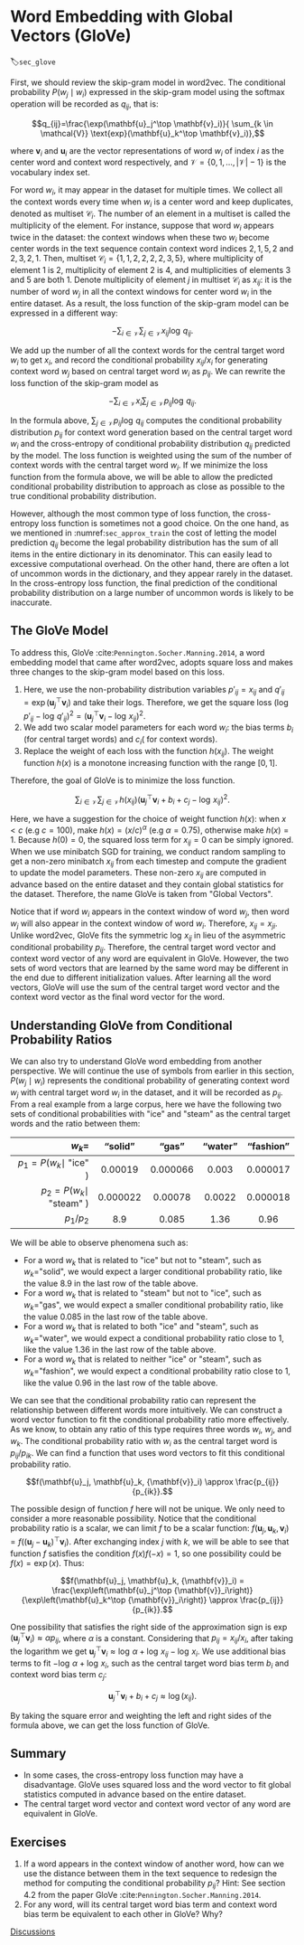 # Word Embedding with Global Vectors (GloVe)
:label:`sec_glove`

First, we should review the skip-gram model in word2vec.  The conditional probability $P(w_j\mid w_i)$ expressed in the skip-gram model using the softmax operation will be recorded as $q_{ij}$, that is:

$$q_{ij}=\frac{\exp(\mathbf{u}_j^\top \mathbf{v}_i)}{ \sum_{k \in \mathcal{V}} \text{exp}(\mathbf{u}_k^\top \mathbf{v}_i)},$$

where $\mathbf{v}_i$ and $\mathbf{u}_i$ are the vector representations of word $w_i$ of index $i$ as the center word and context word respectively, and $\mathcal{V} = \{0, 1, \ldots, |\mathcal{V}|-1\}$ is the vocabulary index set.

For word $w_i$, it may appear in the dataset for multiple times. We collect all the context words every time when $w_i$ is a center word and keep duplicates, denoted as multiset $\mathcal{C}_i$. The number of an element in a multiset is called the multiplicity of the element. For instance, suppose that word $w_i$ appears twice in the dataset: the context windows when these two $w_i$ become center words in the text sequence contain context word indices $2, 1, 5, 2$ and $2, 3, 2, 1$. Then, multiset $\mathcal{C}_i = \{1, 1, 2, 2, 2, 2, 3, 5\}$, where multiplicity of element 1 is 2, multiplicity of element 2 is 4, and multiplicities of elements 3 and 5 are both 1. Denote multiplicity of element $j$ in multiset $\mathcal{C}_i$ as $x_{ij}$: it is the number of word $w_j$ in all the context windows for center word $w_i$ in the entire dataset. As a result, the loss function of the skip-gram model can be expressed in a different way:

$$-\sum_{i\in\mathcal{V}}\sum_{j\in\mathcal{V}} x_{ij} \log\,q_{ij}.$$

We add up the number of all the context words for the central target word $w_i$ to get $x_i$, and record the conditional probability $x_{ij}/x_i$ for generating context word $w_j$ based on central target word $w_i$ as $p_{ij}$. We can rewrite the loss function of the skip-gram model as

$$-\sum_{i\in\mathcal{V}} x_i \sum_{j\in\mathcal{V}} p_{ij} \log\,q_{ij}.$$

In the formula above, $\sum_{j\in\mathcal{V}} p_{ij} \log\,q_{ij}$ computes the conditional probability distribution $p_{ij}$ for context word generation based on the central target word $w_i$ and the cross-entropy of conditional probability distribution $q_{ij}$ predicted by the model.  The loss function is weighted using the sum of the number of context words with the central target word $w_i$.  If we minimize the loss function from the formula above, we will be able to allow the predicted conditional probability distribution to approach as close as possible to the true conditional probability distribution.

However, although the most common type of loss function, the cross-entropy loss
function is sometimes not a good choice. On the one hand, as we mentioned in
:numref:`sec_approx_train`
the cost of letting the
model prediction $q_{ij}$ become the legal probability distribution has the sum
of all items in the entire dictionary in its denominator. This can easily lead
to excessive computational overhead. On the other hand, there are often a lot of
uncommon words in the dictionary, and they appear rarely in the dataset. In the
cross-entropy loss function, the final prediction of the conditional probability
distribution on a large number of uncommon words is likely to be inaccurate.



## The GloVe Model

To address this, GloVe :cite:`Pennington.Socher.Manning.2014`, a word embedding model that came after word2vec, adopts
square loss and makes three changes to the skip-gram model based on this loss.

1. Here, we use the non-probability distribution variables $p'_{ij}=x_{ij}$ and $q'_{ij}=\exp(\mathbf{u}_j^\top \mathbf{v}_i)$ and take their logs. Therefore, we get the square loss $\left(\log\,p'_{ij} - \log\,q'_{ij}\right)^2 = \left(\mathbf{u}_j^\top \mathbf{v}_i - \log\,x_{ij}\right)^2$.
2. We add two scalar model parameters for each word $w_i$: the bias terms $b_i$ (for central target words) and $c_i$( for context words).
3. Replace the weight of each loss with the function $h(x_{ij})$. The weight function $h(x)$ is a monotone increasing function with the range $[0, 1]$.

Therefore, the goal of GloVe is to minimize the loss function.

$$\sum_{i\in\mathcal{V}} \sum_{j\in\mathcal{V}} h(x_{ij}) \left(\mathbf{u}_j^\top \mathbf{v}_i + b_i + c_j - \log\,x_{ij}\right)^2.$$

Here, we have a suggestion for the choice of weight function $h(x)$: when $x < c$ (e.g $c = 100$), make $h(x) = (x/c) ^\alpha$ (e.g $\alpha = 0.75$), otherwise make $h(x) = 1$. Because $h(0)=0$, the squared loss term for $x_{ij}=0$ can be simply ignored. When we use minibatch SGD for training, we conduct random sampling to get a non-zero minibatch $x_{ij}$ from each timestep and compute the gradient to update the model parameters. These non-zero $x_{ij}$ are computed in advance based on the entire dataset and they contain global statistics for the dataset. Therefore, the name GloVe is taken from "Global Vectors".

Notice that if word $w_i$ appears in the context window of word $w_j$, then word $w_j$ will also appear in the context window of word $w_i$. Therefore, $x_{ij}=x_{ji}$. Unlike word2vec, GloVe fits the symmetric $\log\, x_{ij}$ in lieu of the asymmetric conditional probability $p_{ij}$. Therefore, the central target word vector and context word vector of any word are equivalent in GloVe. However, the two sets of word vectors that are learned by the same word may be different in the end due to different initialization values. After learning all the word vectors, GloVe will use the sum of the central target word vector and the context word vector as the final word vector for the word.


## Understanding GloVe from Conditional Probability Ratios

We can also try to understand GloVe word embedding from another perspective. We will continue the use of symbols from earlier in this section, $P(w_j \mid w_i)$ represents the conditional probability of generating context word $w_j$ with central target word $w_i$ in the dataset, and it will be recorded as $p_{ij}$. From a real example from a large corpus, here we have the following two sets of conditional probabilities with "ice" and "steam" as the central target words and the ratio between them:

|$w_k$=|“solid”|“gas”|“water”|“fashion”|
|--:|:-:|:-:|:-:|:-:|
|$p_1=P(w_k\mid$ "ice" $)$|0.00019|0.000066|0.003|0.000017|
|$p_2=P(w_k\mid$ "steam" $)$|0.000022|0.00078|0.0022|0.000018|
|$p_1/p_2$|8.9|0.085|1.36|0.96|

We will be able to observe phenomena such as:

* For a word $w_k$ that is related to "ice" but not to "steam", such as $w_k=$"solid", we would expect a larger conditional probability ratio, like the value 8.9 in the last row of the table above.
* For a word $w_k$ that is related to "steam" but not to "ice", such as $w_k=$"gas", we would expect a smaller conditional probability ratio, like the value 0.085 in the last row of the table above.
* For a word $w_k$ that is related to both "ice" and "steam", such as $w_k=$"water", we would expect a conditional probability ratio close to 1, like the value 1.36 in the last row of the table above.
* For a word $w_k$ that is related to neither "ice" or "steam", such as $w_k=$"fashion", we would expect a conditional probability ratio close to 1, like the value 0.96 in the last row of the table above.

We can see that the conditional probability ratio can represent the relationship between different words more intuitively. We can construct a word vector function to fit the conditional probability ratio more effectively. As we know, to obtain any ratio of this type requires three words $w_i$, $w_j$, and $w_k$. The conditional probability ratio with $w_i$ as the central target word is ${p_{ij}}/{p_{ik}}$. We can find a function that uses word vectors to fit this conditional probability ratio.

$$f(\mathbf{u}_j, \mathbf{u}_k, {\mathbf{v}}_i) \approx \frac{p_{ij}}{p_{ik}}.$$

The possible design of function $f$ here will not be unique. We only need to consider a more reasonable possibility. Notice that the conditional probability ratio is a scalar, we can limit $f$ to be a scalar function: $f(\mathbf{u}_j, \mathbf{u}_k, {\mathbf{v}}_i) = f\left((\mathbf{u}_j - \mathbf{u}_k)^\top {\mathbf{v}}_i\right)$. After exchanging index $j$ with $k$, we will be able to see that function $f$ satisfies the condition $f(x)f(-x)=1$, so one possibility could be $f(x)=\exp(x)$. Thus:

$$f(\mathbf{u}_j, \mathbf{u}_k, {\mathbf{v}}_i) = \frac{\exp\left(\mathbf{u}_j^\top {\mathbf{v}}_i\right)}{\exp\left(\mathbf{u}_k^\top {\mathbf{v}}_i\right)} \approx \frac{p_{ij}}{p_{ik}}.$$

One possibility that satisfies the right side of the approximation sign is $\exp\left(\mathbf{u}_j^\top {\mathbf{v}}_i\right) \approx \alpha p_{ij}$, where $\alpha$ is a constant. Considering that $p_{ij}=x_{ij}/x_i$, after taking the logarithm we get $\mathbf{u}_j^\top {\mathbf{v}}_i \approx \log\,\alpha + \log\,x_{ij} - \log\,x_i$. We use additional bias terms to fit $- \log\, \alpha + \log\, x_i$, such as the central target word bias term $b_i$ and context word bias term $c_j$:

$$\mathbf{u}_j^\top \mathbf{v}_i + b_i + c_j \approx \log(x_{ij}).$$

By taking the square error and weighting the left and right sides of the formula above, we can get the loss function of GloVe.


## Summary

* In some cases, the cross-entropy loss function may have a disadvantage. GloVe uses squared loss and the word vector to fit global statistics computed in advance based on the entire dataset.
* The central target word vector and context word vector of any word are equivalent in GloVe.


## Exercises

1. If a word appears in the context window of another word, how can we use the
  distance between them in the text sequence to redesign the method for
  computing the conditional probability $p_{ij}$? Hint: See section 4.2 from the
  paper GloVe :cite:`Pennington.Socher.Manning.2014`.
1. For any word, will its central target word bias term and context word bias term be equivalent to each other in GloVe? Why?


[Discussions](https://discuss.d2l.ai/t/385)
